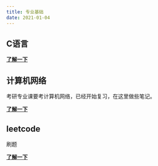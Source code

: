 ```yaml
---
title: 专业基础
date: 2021-01-04
---
```


## C语言

[**了解一下**](/c/)

## 计算机网络

考研专业课要考计算机网络，已经开始复习，在这里做些笔记。

[**了解一下**](/internet/)

## leetcode

刷题

[**了解一下**](/leet-code/)
